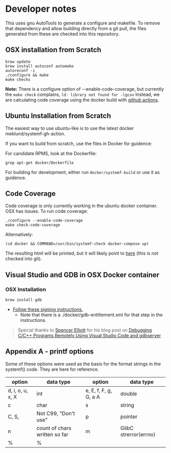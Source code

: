 # Developer notes

This uses gnu AutoTools to generate a configure and makefile.
To remove that dependency and allow building directly from a
git pull, the files generated from these are checked into this
repository.

## OSX installation from Scratch
```
brew update
brew install autoconf automake
autoreconf -i
./configure && make
make checks
```

**Note:** There is a configure option of --enable-code-coverage,
but currently the `make check` complains, `ld: library not found for -lgcov`
Instead, we are calculating code coverage using the docker build with
[github actions](https://github.com/yonhan3/systemf/actions).

## Ubuntu Installation from Scratch

The easiest way to use ubuntu-like is to use the latest docker meklund/systemf-gh-action.

If you want to build from scratch, use the files in Docker for guidence:

For candidate RPMS, look at the Dockerfile:
```
grep apt-get docker/Dockerfile
```
For building for development, either run `docker/systemf-build` or use it as guidence.

## Code Coverage

Code coverage is only currently working in the ubuntu docker
container.  OSX has issues.  To run code coverage:

```
./configure --enable-code-coverage
make check-code-coverage
```
Alternatively:
```
(cd docker && COMMAND=/usr/bin/systemf-check docker-compose up)
```
The resulting html will be printed, but it will likely
point to [here](systemf-coverage/index.html) 
(this is not checked into git).

## Visual Studio and GDB in OSX Docker container

### OSX Installation

```
brew install gdb
```
* [Follow these signing instructions.](https://sourceware.org/gdb/wiki/PermissionsDarwin)
    * Note that there is a ./docker/gdb-entitlement.xml for that step in the instructions.

> Special thanks to [Spencer Elliott](https://medium.com/@spe_) for his blog post on [Debugging C/C++ Programs Remotely Using Visual Studio Code and gdbserver](https://medium.com/@spe_/debugging-c-c-programs-remotely-using-visual-studio-code-and-gdbserver-559d3434fb78)


## Appendix A - printf options

Some of these options were used as the basis for the format strings
in the systemf() code.  They are here for reference.

| option | data type | option | data type |
| ------ | --------- | ------ | --------- |
| d, i, o, u, x, X | int | e, E, f, F, g, G, a A | double |
| c | char | s | string |
| C, S, | Not C99, "Don't use" | p | pointer |
| n | count of chars written so far |  m | GlibC strerror(errno) |
| % | % | | |

